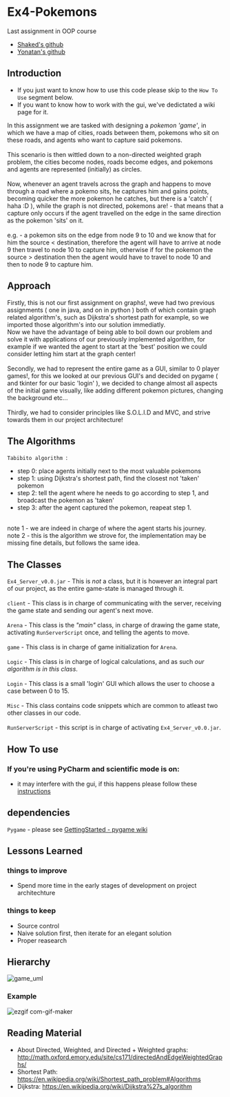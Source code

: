 # Ex4-Pokemons

Last assignment in OOP course

* [Shaked's github](https://github.com/20shaked20)
* [Yonatan's github](https://github.com/Teklar223)

## Introduction
- If you just want to know how to use this code please skip to the ``` How To Use ``` segment below.
- If you want to know how to work with the gui, we've dedictated a wiki page for it.

In this assignment we are tasked with designing a *pokemon 'game'*, in which we have a map of cities, roads between them, pokemons who sit on these roads, and agents who want to capture said pokemons. </br> </br>
This scenario is then wittled down to a non-directed weighted graph problem, the cities become nodes, roads become edges, and pokemons and agents are represented (initially) as circles. </br> </br>
Now, whenever an agent travels across the graph and happens to move through a road where a pokemo sits, he captures him and gains points, becoming quicker the more pokemon he catches, but there is a 'catch' ( haha :D ), while the graph is not directed, pokemons are! - that means that a capture only occurs if the agent travelled on the edge in the same direction as the pokemon 'sits' on it. </br> </br>
e.g. - a pokemon sits on the edge from node 9 to 10 and we know that for him the source < destination, therefore the agent will have to arrive at node 9 then travel to node 10 to capture him, otherwise if for the pokemon the source > destination then the agent would have to travel to node 10 and then to node 9 to capture him.

## Approach
Firstly, this is not our first assignment on graphs!, weve had two previous assignments ( one in java, and on in python ) both of which contain graph related algorithm's, such as Dijkstra's shortest path for example, so we imported those algorithm's into our solution immediatly. </br>
Now we have the advantage of being able to boil down our problem and solve it with applications of our previously implemented algorithm, for example if we wanted the agent to start at the 'best' position we could consider letting him start at the graph center!
</br> </br>
Secondly, we had to represent the entire game as a GUI, similar to 0 player games!, for this we looked at our previous GUI's and decided on pygame ( and tkinter for our basic 'login' ), we decided to change almost all aspects of the initial game visually, like adding different pokemon pictures, changing the background etc...
</br> </br>
Thirdly, we had to consider principles like S.O.L.I.D and MVC, and strive towards them in our project architecture!

## The Algorithms
``` Tabibito algorithm  ```: </br>
- step 0: place agents initially next to the most valuable pokemons 
- step 1: using Dijkstra's shortest path, find the closest not 'taken' pokemon
- step 2: tell the agent where he needs to go according to step 1, and broadcast the pokemon as 'taken'
- step 3: after the agent captured the pokemon, reapeat step 1.
</br>
note 1 - we are indeed in charge of where the agent starts his journey.
</br>
note 2 - this is the algorithm we strove for, the implementation may be missing fine details, but follows the same idea.


## The Classes
``` Ex4_Server_v0.0.jar ``` - This is *not* a class, but it is however an integral part of our project, as the entire game-state is managed through it.  </br>
 </br>
``` client ``` - This class is in charge of communicating with the server, receiving the game state and sending our agent's next move.  </br> 
</br>
``` Arena ``` - This class is the *"main"* class, in charge of drawing the game state, activating ``` RunServerScript ``` once, and telling the agents to move.  </br>
 </br>
``` game ``` - This class is in charge of game initialization for ``` Arena ```.  </br>
</br>
``` Logic ``` - This class is in charge of logical calculations, and as such *our algorithm is in this class*. </br>
 </br>
``` Login ``` - This class is a small 'login' GUI which allows the user to choose a case between 0 to 15.  </br>
 </br>
``` Misc ``` - This class contains code snippets which are common to atleast two other classes in our code.  </br>
 </br>
``` RunServerScript ``` - this script is in charge of activating ``` Ex4_Server_v0.0.jar ```.

## How To use

### If you're using PyCharm and scientific mode is on:
* it may interfere with the gui, if this happens please follow these [instructions](https://stackoverflow.com/questions/48384041/pycharm-how-to-remove-sciview)

## dependencies

``` Pygame ```  - please see [GettingStarted - pygame wiki](https://www.pygame.org/wiki/GettingStarted)

## Lessons Learned
### things to improve
- Spend more time in the early stages of development on project architechture

### things to keep
- Source control
- Naive solution first, then iterate for an elegant solution
- Proper reasearch

## Hierarchy
![game_uml](https://user-images.githubusercontent.com/73894107/148647824-7fc8557d-23dd-4af1-b48b-1b70325e5063.png)

### Example

![ezgif com-gif-maker](https://user-images.githubusercontent.com/73894107/148676170-e87972bc-ed87-4bd9-8978-e71178d5d362.gif)


## Reading Material
- About Directed, Weighted, and Directed + Weighted graphs: http://math.oxford.emory.edu/site/cs171/directedAndEdgeWeightedGraphs/
- Shortest Path: https://en.wikipedia.org/wiki/Shortest_path_problem#Algorithms
- Dijkstra: https://en.wikipedia.org/wiki/Dijkstra%27s_algorithm
